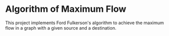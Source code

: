 # Algorithm of Maximum Flow
This project implements Ford Fulkerson's algorithm to achieve the maximum flow in a graph with a given source and a destination.
